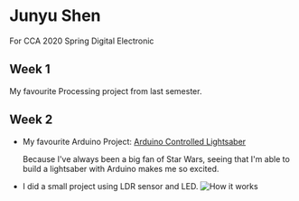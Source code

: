 # Junyu Shen
For CCA 2020 Spring Digital Electronic

## Week 1
My favourite Processing project from last semester.

## Week 2
* My favourite Arduino Project: [Arduino Controlled Lightsaber](https://www.youtube.com/watch?v=Dzpe1GVOJXU)

  Because I've always been a big fan of Star Wars, seeing that I'm able to build a lightsaber with Arduino makes me so excited.

* I did a small project using LDR sensor and LED.
 ![How it works](https://github.com/ShandShen/Junyu-Shen/blob/master/Week02/HowItWorks.gif)
